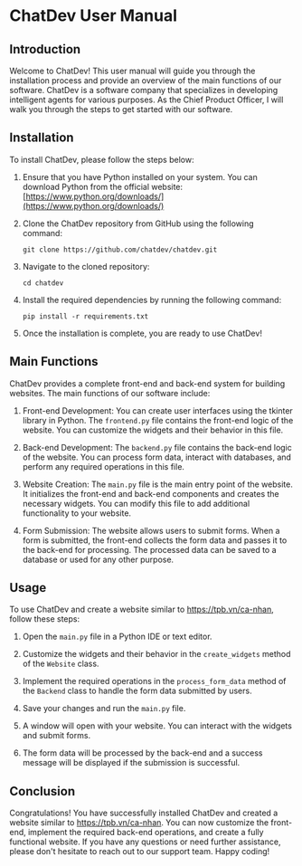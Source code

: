 # ChatDev User Manual

## Introduction

Welcome to ChatDev! This user manual will guide you through the installation process and provide an overview of the main functions of our software. ChatDev is a software company that specializes in developing intelligent agents for various purposes. As the Chief Product Officer, I will walk you through the steps to get started with our software.

## Installation

To install ChatDev, please follow the steps below:

1. Ensure that you have Python installed on your system. You can download Python from the official website: [https://www.python.org/downloads/](https://www.python.org/downloads/)

2. Clone the ChatDev repository from GitHub using the following command:

   ```
   git clone https://github.com/chatdev/chatdev.git
   ```

3. Navigate to the cloned repository:

   ```
   cd chatdev
   ```

4. Install the required dependencies by running the following command:

   ```
   pip install -r requirements.txt
   ```

5. Once the installation is complete, you are ready to use ChatDev!

## Main Functions

ChatDev provides a complete front-end and back-end system for building websites. The main functions of our software include:

1. Front-end Development: You can create user interfaces using the tkinter library in Python. The `frontend.py` file contains the front-end logic of the website. You can customize the widgets and their behavior in this file.

2. Back-end Development: The `backend.py` file contains the back-end logic of the website. You can process form data, interact with databases, and perform any required operations in this file.

3. Website Creation: The `main.py` file is the main entry point of the website. It initializes the front-end and back-end components and creates the necessary widgets. You can modify this file to add additional functionality to your website.

4. Form Submission: The website allows users to submit forms. When a form is submitted, the front-end collects the form data and passes it to the back-end for processing. The processed data can be saved to a database or used for any other purpose.

## Usage

To use ChatDev and create a website similar to https://tpb.vn/ca-nhan, follow these steps:

1. Open the `main.py` file in a Python IDE or text editor.

2. Customize the widgets and their behavior in the `create_widgets` method of the `Website` class.

3. Implement the required operations in the `process_form_data` method of the `Backend` class to handle the form data submitted by users.

4. Save your changes and run the `main.py` file.

5. A window will open with your website. You can interact with the widgets and submit forms.

6. The form data will be processed by the back-end and a success message will be displayed if the submission is successful.

## Conclusion

Congratulations! You have successfully installed ChatDev and created a website similar to https://tpb.vn/ca-nhan. You can now customize the front-end, implement the required back-end operations, and create a fully functional website. If you have any questions or need further assistance, please don't hesitate to reach out to our support team. Happy coding!
